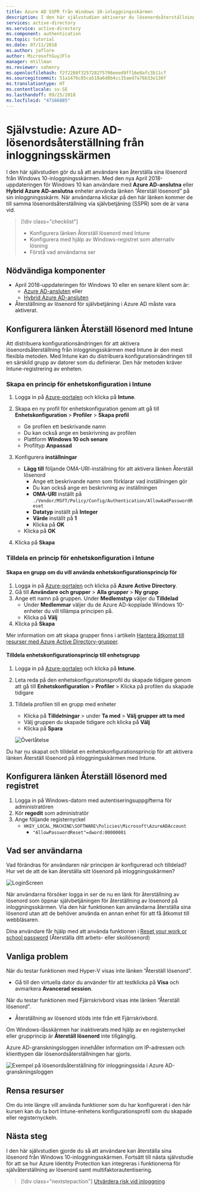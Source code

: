 ```yaml
---
title: Azure AD SSPR från Windows 10-inloggningsskärmen
description: I den här självstudien aktiverar du lösenordsåterställning på inloggningsskärmen för Windows 10 för att minska antalet samtal till supportavdelningen.
services: active-directory
ms.service: active-directory
ms.component: authentication
ms.topic: tutorial
ms.date: 07/11/2018
ms.author: joflore
author: MicrosoftGuyJFlo
manager: mtillman
ms.reviewer: sahenry
ms.openlocfilehash: f2f2208f325728275706eeed9ff16e8afc3b11cf
ms.sourcegitcommit: 51a1476c85ca518a6d8b4cc35aed7a76b33e130f
ms.translationtype: HT
ms.contentlocale: sv-SE
ms.lasthandoff: 09/25/2018
ms.locfileid: "47166885"
---
```

# <a name="tutorial-azure-ad-password-reset-from-the-login-screen"></a>Självstudie: Azure AD-lösenordsåterställning från inloggningsskärmen

I den här självstudien gör du så att användare kan återställa sina lösenord från Windows 10-inloggningsskärmen. Med den nya April 2018-uppdateringen för Windows 10 kan användare med **Azure AD-anslutna** eller **Hybrid Azure AD-anslutna** enheter använda länken ”Återställ lösenord” på sin inloggningsskärm. När användarna klickar på den här länken kommer de till samma lösenordsåterställning via självbetjäning (SSPR) som de är vana vid.

> [!div class="checklist"]
> * Konfigurera länken Återställ lösenord med Intune
> * Konfigurera med hjälp av Windows-registret som alternativ lösning
> * Förstå vad användarna ser

## <a name="prerequisites"></a>Nödvändiga komponenter

* April 2018-uppdateringen för Windows 10 eller en senare klient som är:
   * [Azure AD-ansluten](../device-management-azure-portal.md) eller 
   * [Hybrid Azure AD-ansluten](../device-management-hybrid-azuread-joined-devices-setup.md)
* Återställning av lösenord för självbetjäning i Azure AD måste vara aktiverat.

## <a name="configure-reset-password-link-using-intune"></a>Konfigurera länken Återställ lösenord med Intune

Att distribuera konfigurationsändringen för att aktivera lösenordsåterställning från inloggningsskärmen med Intune är den mest flexibla metoden. Med Intune kan du distribuera konfigurationsändringen till en särskild grupp av datorer som du definierar. Den här metoden kräver Intune-registrering av enheten.

### <a name="create-a-device-configuration-policy-in-intune"></a>Skapa en princip för enhetskonfiguration i Intune

1. Logga in på [Azure-portalen](https://portal.azure.com) och klicka på **Intune**.
2. Skapa en ny profil för enhetskonfiguration genom att gå till **Enhetskonfiguration** > **Profiler** > **Skapa profil**
   * Ge profilen ett beskrivande namn
   * Du kan också ange en beskrivning av profilen
   * Plattform **Windows 10 och senare**
   * Profiltyp **Anpassad**

3. Konfigurera **inställningar**
   * **Lägg till** följande OMA-URI-inställning för att aktivera länken Återställ lösenord
      * Ange ett beskrivande namn som förklarar vad inställningen gör
      * Du kan också ange en beskrivning av inställningen
      * **OMA-URI** inställt på `./Vendor/MSFT/Policy/Config/Authentication/AllowAadPasswordReset`
      * **Datatyp** inställt på **Integer**
      * **Värde** inställt på **1**
      * Klicka på **OK**
   * Klicka på **OK**
4. Klicka på **Skapa**

### <a name="assign-a-device-configuration-policy-in-intune"></a>Tilldela en princip för enhetskonfiguration i Intune

#### <a name="create-a-group-to-apply-device-configuration-policy-to"></a>Skapa en grupp om du vill använda enhetskonfigurationsprincip för

1. Logga in på [Azure-portalen](https://portal.azure.com) och klicka på **Azure Active Directory**.
2. Gå till **Användare och grupper** > **Alla grupper** > **Ny grupp**
3. Ange ett namn på gruppen. Under **Medlemstyp** väljer du **Tilldelad**
   * Under **Medlemmar** väljer du de Azure AD-kopplade Windows 10-enheter du vill tillämpa principen på.
   * Klicka på **Välj**
4. Klicka på **Skapa**

Mer information om att skapa grupper finns i artikeln [Hantera åtkomst till resurser med Azure Active Directory-grupper](../fundamentals/active-directory-manage-groups.md).

#### <a name="assign-device-configuration-policy-to-device-group"></a>Tilldela enhetskonfigurationsprincip till enhetsgrupp

1. Logga in på [Azure-portalen](https://portal.azure.com) och klicka på **Intune**.
2. Leta reda på den enhetskonfigurationsprofil du skapade tidigare genom att gå till **Enhetskonfiguration** > **Profiler** > Klicka på profilen du skapade tidigare
3. Tilldela profilen till en grupp med enheter 
   * Klicka på **Tilldelningar** > under **Ta med** > **Välj grupper att ta med**
   * Välj gruppen du skapade tidigare och klicka på **Välj**
   * Klicka på **Spara**

   ![Överlåtelse][Assignment]

Du har nu skapat och tilldelat en enhetskonfigurationsprincip för att aktivera länken Återställ lösenord på inloggningsskärmen med Intune.

## <a name="configure-reset-password-link-using-the-registry"></a>Konfigurera länken Återställ lösenord med registret

1. Logga in på Windows-datorn med autentiseringsuppgifterna för administratören
2. Kör **regedit** som administratör
3. Ange följande registernyckel
   * `HKEY_LOCAL_MACHINE\SOFTWARE\Policies\Microsoft\AzureADAccount`
      * `"AllowPasswordReset"=dword:00000001`

## <a name="what-do-users-see"></a>Vad ser användarna

Vad förändras för användaren när principen är konfigurerad och tilldelad? Hur vet de att de kan återställa sitt lösenord på inloggningsskärmen?

![LoginScreen][LoginScreen]

När användarna försöker logga in ser de nu en länk för återställning av lösenord som öppnar självbetjäningen för återställning av lösenord på inloggningsskärmen. Via den här funktionen kan användarna återställa sina lösenord utan att de behöver använda en annan enhet för att få åtkomst till webbläsaren.

Dina användare får hjälp med att använda funktionen i [Reset your work or school password](../user-help/active-directory-passwords-update-your-own-password.md#reset-password-at-sign-in) (Återställa ditt arbets- eller skollösenord)

## <a name="common-issues"></a>Vanliga problem

När du testar funktionen med Hyper-V visas inte länken ”Återställ lösenord”.

* Gå till den virtuella dator du använder för att testklicka på **Visa** och avmarkera **Avancerad session**.

När du testar funktionen med Fjärrskrivbord visas inte länken ”Återställ lösenord”.

* Återställning av lösenord stöds inte från ett Fjärrskrivbord.

Om Windows-låsskärmen har inaktiverats med hjälp av en registernyckel eller grupprincip är **Återställ lösenord** inte tillgänglig.

Azure AD-granskningsloggen innehåller information om IP-adressen och klienttypen där lösenordsåterställningen har gjorts.

![Exempel på lösenordsåterställning för inloggningssida i Azure AD-granskningsloggen](media/tutorial-sspr-windows/windows-sspr-azure-ad-audit-log.png)

## <a name="clean-up-resources"></a>Rensa resurser

Om du inte längre vill använda funktioner som du har konfigurerat i den här kursen kan du ta bort Intune-enhetens konfigurationsprofil som du skapade eller registernyckeln.

## <a name="next-steps"></a>Nästa steg

I den här självstudien gjorde du så att användare kan återställa sina lösenord från Windows 10-inloggningsskärmen. Fortsätt till nästa självstudie för att se hur Azure Identity Protection kan integreras i funktionerna för självåterställning av lösenord samt multifaktorautentisering.

> [!div class="nextstepaction"]
> [Utvärdera risk vid inloggning](tutorial-risk-based-sspr-mfa.md)

[Assignment]: ./media/tutorial-sspr-windows/profile-assignment.png "Tilldela principer för Intune-enhetskonfiguration till en grupp med Windows 10-enheter"
[LoginScreen]: ./media/tutorial-sspr-windows/logon-reset-password.png "Länken Återställ lösenord på Windows 10-inloggningsskärmen"
